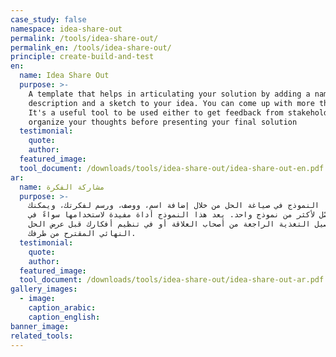 ```yaml
---
case_study: false
namespace: idea-share-out
permalink: /tools/idea-share-out/
permalink_en: /tools/idea-share-out/
principle: create-build-and-test
en:
  name: Idea Share Out
  purpose: >-
    A template that helps in articulating your solution by adding a name, a
    description and a sketch to your idea. You can come up with more than one.
    It's a useful tool to be used either to get feedback from stakeholders or to
    organize your thoughts before presenting your final solution
  testimonial:
    quote:
    author:
  featured_image:
  tool_document: /downloads/tools/idea-share-out/idea-share-out-en.pdf
ar:
  name: مشاركة الفكرة
  purpose: >-
    يساعد هذا النموذج في صياغة الحل من خلال إضافة اسم، ووصف، ورسم لفكرتك، ويمكنك
    التوصّل لأكثر من نموذج واحد. يعد هذا النموذج أداة مفيدة لاستخدامها سواءً في
    تحصيل التغذية الراجعة من أصحاب العلاقة أو في تنظيم أفكارك قبل عرض الحل
    النهائي المقترح من طرفك.
  testimonial:
    quote:
    author:
  featured_image:
  tool_document: /downloads/tools/idea-share-out/idea-share-out-ar.pdf
gallery_images:
  - image:
    caption_arabic:
    caption_english:
banner_image:
related_tools:
---
```


